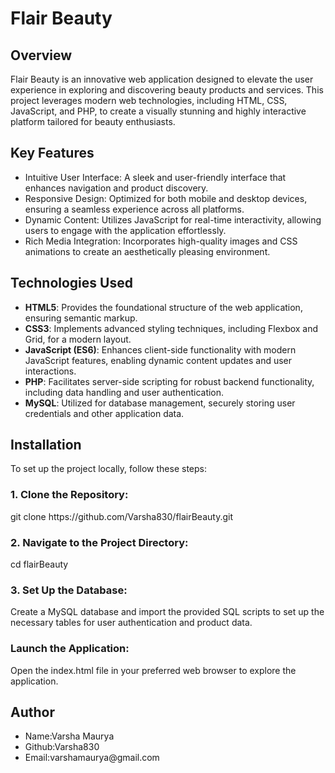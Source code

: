 <h1>Flair Beauty</h1>
<h2>Overview</h2>
<p>Flair Beauty is an innovative web application designed to elevate the user experience in exploring and discovering beauty products and services. This project leverages modern web technologies, including HTML, CSS, JavaScript, and PHP, to create a visually stunning and highly interactive platform tailored for beauty enthusiasts.</p>
<h2>Key Features
</h2>
<ul>
<li>Intuitive User Interface: A sleek and user-friendly interface that enhances navigation and product discovery.</li>
<li>Responsive Design: Optimized for both mobile and desktop devices, ensuring a seamless experience across all platforms.</li>
<li>Dynamic Content: Utilizes JavaScript for real-time interactivity, allowing users to engage with the application effortlessly.</li>
<li>Rich Media Integration: Incorporates high-quality images and CSS animations to create an aesthetically pleasing environment.</li></ul>
<h2>Technologies Used</h2>
<ul>
  <li><b>HTML5</b>: Provides the foundational structure of the web application, ensuring semantic markup.</li>
  <li><b>CSS3</b>: Implements advanced styling techniques, including Flexbox and Grid, for a modern layout.</li>
  <li><b>JavaScript (ES6)</b>: Enhances client-side functionality with modern JavaScript features, enabling dynamic content updates and user interactions.</li>
  <li><b>PHP</b>: Facilitates server-side scripting for robust backend functionality, including data handling and user authentication.</li>
  <li><b>MySQL</b>: Utilized for database management, securely storing user credentials and other application data.</li>
  </ul>
  <h2>Installation</h2>
  <p>To set up the project locally, follow these steps:</p>
  <h3>1. Clone the Repository:</h3>
  git clone https://github.com/Varsha830/flairBeauty.git
  <h3>2. Navigate to the Project Directory:</h3>
  cd flairBeauty
  <h3>3. Set Up the Database:</h3>
  <p>Create a MySQL database and import the provided SQL scripts to set up the necessary tables for user authentication and product data.</p>
  <h3>Launch the Application:</h3>
  <p>Open the index.html file in your preferred web browser to explore the application.</p>
  <h2>Author</h2>
  <ul><li>
    Name:Varsha Maurya
  </li>
  <li>Github:Varsha830</li>
  <li>Email:varshamaurya@gmail.com</li></ul>
